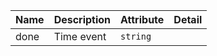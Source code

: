 | Name       | Description                   | Attribute        | Detail |
|------------|-------------------------------|------------------|--------|
|done| Time event | `string`
